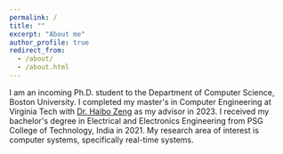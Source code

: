 ```yaml
---
permalink: /
title: ""
excerpt: "About me"
author_profile: true
redirect_from: 
  - /about/
  - /about.html
---
```


I am an incoming Ph.D. student to the Department of Computer Science, Boston University. I completed my master's in Computer Engineering at Virginia Tech with [Dr. Haibo Zeng](https://www.faculty.ece.vt.edu/zeng/) as my advisor in 2023. I received my bachelor's degree in Electrical and Electronics Engineering from PSG College of Technology, India in 2021. My research area of interest is computer systems, specifically real-time systems. 
